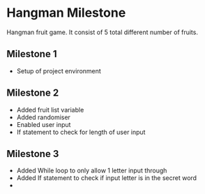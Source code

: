# Hangman Milestone

Hangman fruit game. It consist of 5 total different number of fruits. 

## Milestone 1 
- Setup of project environment

## Milestone 2
- Added fruit list variable
- Added randomiser 
- Enabled user input
- If statement to check for length of user input 

## Milestone 3
- Added While loop to only allow 1 letter input through
- Added If statement to check if input letter is in the secret word
-